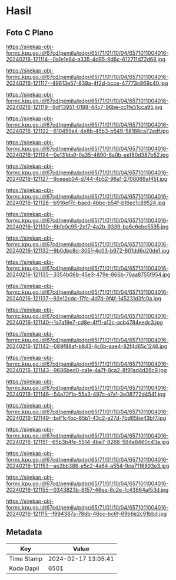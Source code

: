 # Hasil

## Foto C Plano

https://sirekap-obj-formc.kpu.go.id/67cd/pemilu/pdpr/65/71/01/10/04/6571011004016-20240216-121114--0a1e1e84-a335-4d85-9d6c-612711d72d68.jpg

https://sirekap-obj-formc.kpu.go.id/67cd/pemilu/pdpr/65/71/01/10/04/6571011004016-20240216-121117--49613e57-839a-4f2d-bcce-47773c869c40.jpg

https://sirekap-obj-formc.kpu.go.id/67cd/pemilu/pdpr/65/71/01/10/04/6571011004016-20240216-121119--9df13951-0188-44c7-96be-cc1fe51cca95.jpg

https://sirekap-obj-formc.kpu.go.id/67cd/pemilu/pdpr/65/71/01/10/04/6571011004016-20240216-121122--610459a4-4e8b-45b3-b549-58188ca72edf.jpg

https://sirekap-obj-formc.kpu.go.id/67cd/pemilu/pdpr/65/71/01/10/04/6571011004016-20240216-121124--0e131da9-0a35-4890-8a0b-eef80d387b52.jpg

https://sirekap-obj-formc.kpu.go.id/67cd/pemilu/pdpr/65/71/01/10/04/6571011004016-20240216-121127--9ceeeb04-d744-4b52-96a1-2708069af45f.jpg

https://sirekap-obj-formc.kpu.go.id/67cd/pemilu/pdpr/65/71/01/10/04/6571011004016-20240216-121128--b916ef7c-baed-4bbc-b54f-b16ec1c89524.jpg

https://sirekap-obj-formc.kpu.go.id/67cd/pemilu/pdpr/65/71/01/10/04/6571011004016-20240216-121130--8bfe0c95-2ef7-4a2b-9339-ba6c6ebe5595.jpg

https://sirekap-obj-formc.kpu.go.id/67cd/pemilu/pdpr/65/71/01/10/04/6571011004016-20240216-121132--9b0dbc8d-3051-4c03-b972-801dd6d20de1.jpg

https://sirekap-obj-formc.kpu.go.id/67cd/pemilu/pdpr/65/71/01/10/04/6571011004016-20240216-121135--3354b06b-45e3-479e-866b-76aa8755f954.jpg

https://sirekap-obj-formc.kpu.go.id/67cd/pemilu/pdpr/65/71/01/10/04/6571011004016-20240216-121137--92e12cdc-17fc-4d7d-9f4f-145231d3fc0a.jpg

https://sirekap-obj-formc.kpu.go.id/67cd/pemilu/pdpr/65/71/01/10/04/6571011004016-20240216-121140--1a7a19e7-cd8e-4ff1-a12c-acb4784eedc3.jpg

https://sirekap-obj-formc.kpu.go.id/67cd/pemilu/pdpr/65/71/01/10/04/6571011004016-20240216-121142--089f98af-b843-4c6b-aae4-82f4d65c1246.jpg

https://sirekap-obj-formc.kpu.go.id/67cd/pemilu/pdpr/65/71/01/10/04/6571011004016-20240216-121143--9686bed0-ca1e-4a7f-9ca2-8f91ad4d26c9.jpg

https://sirekap-obj-formc.kpu.go.id/67cd/pemilu/pdpr/65/71/01/10/04/6571011004016-20240216-121146--54a72f1a-55a3-497c-a7a1-3e08772d4541.jpg

https://sirekap-obj-formc.kpu.go.id/67cd/pemilu/pdpr/65/71/01/10/04/6571011004016-20240216-121149--bdf1c4bc-85b1-43c2-a27d-7bd65be43bf7.jpg

https://sirekap-obj-formc.kpu.go.id/67cd/pemilu/pdpr/65/71/01/10/04/6571011004016-20240216-121151--65b3b4fe-5514-4be7-8266-594a8460c43a.jpg

https://sirekap-obj-formc.kpu.go.id/67cd/pemilu/pdpr/65/71/01/10/04/6571011004016-20240216-121153--ae2bb386-e5c2-4a64-a554-9ca7116893e3.jpg

https://sirekap-obj-formc.kpu.go.id/67cd/pemilu/pdpr/65/71/01/10/04/6571011004016-20240216-121155--0343823b-8157-46ea-8c2e-fc43864af53d.jpg

https://sirekap-obj-formc.kpu.go.id/67cd/pemilu/pdpr/65/71/01/10/04/6571011004016-20240216-121115--f994387a-78db-46cc-bc6f-69b6e2c91bbd.jpg


## Metadata

| Key        | Value               |
| ---------- | ------------------- |
| Time Stamp | 2024-02-17 13:05:41 |
| Kode Dapil | 6501                |




